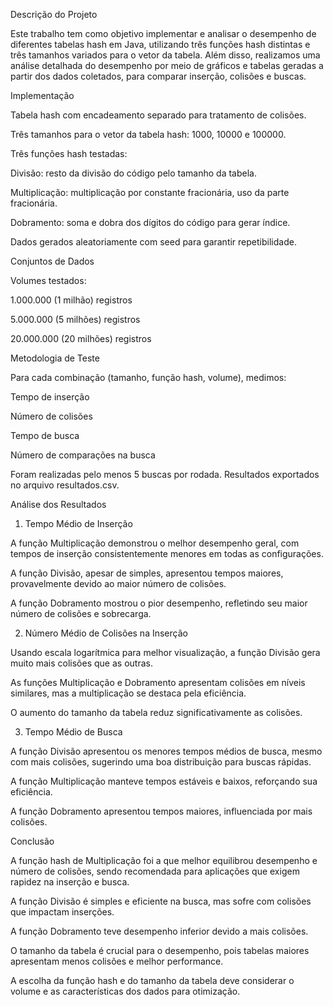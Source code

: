 Descrição do Projeto

Este trabalho tem como objetivo implementar e analisar o desempenho de diferentes tabelas hash em Java, utilizando três funções hash distintas e três tamanhos variados para o vetor da tabela. Além disso, realizamos uma análise detalhada do desempenho por meio de gráficos e tabelas geradas a partir dos dados coletados, para comparar inserção, colisões e buscas.

Implementação

Tabela hash com encadeamento separado para tratamento de colisões.

Três tamanhos para o vetor da tabela hash:
1000, 10000 e 100000.

Três funções hash testadas:

Divisão: resto da divisão do código pelo tamanho da tabela.

Multiplicação: multiplicação por constante fracionária, uso da parte fracionária.

Dobramento: soma e dobra dos dígitos do código para gerar índice.

Dados gerados aleatoriamente com seed para garantir repetibilidade.

Conjuntos de Dados

Volumes testados:

1.000.000 (1 milhão) registros

5.000.000 (5 milhões) registros

20.000.000 (20 milhões) registros

Metodologia de Teste

Para cada combinação (tamanho, função hash, volume), medimos:

Tempo de inserção

Número de colisões

Tempo de busca

Número de comparações na busca

Foram realizadas pelo menos 5 buscas por rodada.
Resultados exportados no arquivo resultados.csv.

Análise dos Resultados

1) Tempo Médio de Inserção
   
A função Multiplicação demonstrou o melhor desempenho geral, com tempos de inserção consistentemente menores em todas as configurações.

A função Divisão, apesar de simples, apresentou tempos maiores, provavelmente devido ao maior número de colisões.

A função Dobramento mostrou o pior desempenho, refletindo seu maior número de colisões e sobrecarga.

2) Número Médio de Colisões na Inserção
   
Usando escala logarítmica para melhor visualização, a função Divisão gera muito mais colisões que as outras.

As funções Multiplicação e Dobramento apresentam colisões em níveis similares, mas a multiplicação se destaca pela eficiência.

O aumento do tamanho da tabela reduz significativamente as colisões.

3) Tempo Médio de Busca
   
A função Divisão apresentou os menores tempos médios de busca, mesmo com mais colisões, sugerindo uma boa distribuição para buscas rápidas.

A função Multiplicação manteve tempos estáveis e baixos, reforçando sua eficiência.

A função Dobramento apresentou tempos maiores, influenciada por mais colisões.

Conclusão

A função hash de Multiplicação foi a que melhor equilibrou desempenho e número de colisões, sendo recomendada para aplicações que exigem rapidez na inserção e busca.

A função Divisão é simples e eficiente na busca, mas sofre com colisões que impactam inserções.

A função Dobramento teve desempenho inferior devido a mais colisões.

O tamanho da tabela é crucial para o desempenho, pois tabelas maiores apresentam menos colisões e melhor performance.

A escolha da função hash e do tamanho da tabela deve considerar o volume e as características dos dados para otimização.
